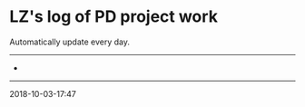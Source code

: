 # LZ's log of PD project work

Automatically update every day.

******************************


+ 
***


2018-10-03-17:47





